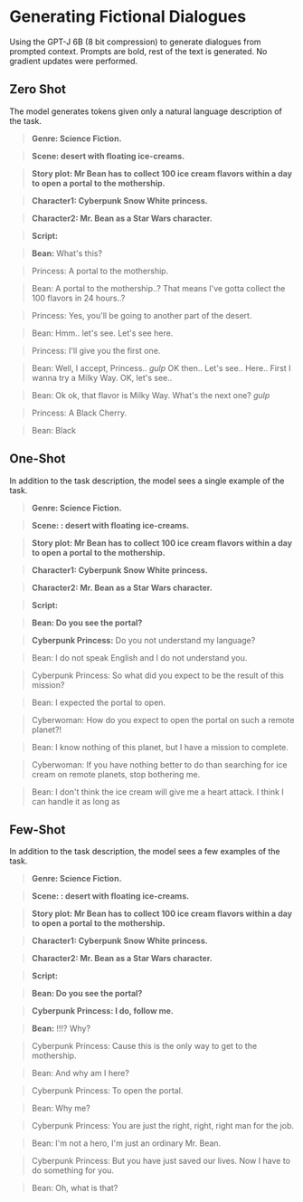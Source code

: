# Generating Fictional Dialogues
Using the GPT-J 6B (8 bit compression) to generate dialogues from prompted context.
Prompts are bold, rest of the text is generated. No gradient updates were performed. 

## Zero Shot
The model generates tokens given only a natural language description of the task.
> **Genre: Science Fiction.**

> **Scene: desert with floating ice-creams.**

> **Story plot: Mr Bean has to collect 100 ice cream flavors within a day to open a portal to the mothership.**

> **Character1: Cyberpunk Snow White princess.**

> **Character2: Mr. Bean as a Star Wars character.**

> **Script:**

> **Bean:** What's this?

> Princess: A portal to the mothership.

> Bean: A portal to the mothership..? That means I've gotta collect the 100 flavors in 24 hours..?

> Princess: Yes, you'll be going to another part of the desert.

> Bean: Hmm.. let's see. Let's see here.

> Princess: I'll give you the first one.

> Bean: Well, I accept, Princess.. *gulp* OK then.. Let's see.. Here.. First I wanna try a Milky Way. OK, let's see..

> Bean: Ok ok, that flavor is Milky Way. What's the next one? *gulp*

> Princess: A Black Cherry.

> Bean: Black

## One-Shot
In addition to the task description, the model sees a single example of the task. 
> **Genre: Science Fiction.**

> **Scene: : desert with floating ice-creams.**

> **Story plot: Mr Bean has to collect 100 ice cream flavors within a day to open a portal to the mothership.**

> **Character1: Cyberpunk Snow White princess.**

> **Character2: Mr. Bean as a Star Wars character.**

> **Script:**

> **Bean: Do you see the portal?**

> **Cyberpunk Princess:** Do you not understand my language?

> Bean: I do not speak English and I do not understand you.

> Cyberpunk Princess: So what did you expect to be the result of this mission?

> Bean: I expected the portal to open.

> Cyberwoman: How do you expect to open the portal on such a remote planet?!

> Bean: I know nothing of this planet, but I have a mission to complete.

> Cyberwoman: If you have nothing better to do than searching for ice cream on remote planets, stop bothering me.

> Bean: I don't think the ice cream will give me a heart attack. I think I can handle it as long as

## Few-Shot
In addition to the task description, the model sees a few examples of the task.
> **Genre: Science Fiction.**

> **Scene: : desert with floating ice-creams.**

> **Story plot: Mr Bean has to collect 100 ice cream flavors within a day to open a portal to the mothership.**

> **Character1: Cyberpunk Snow White princess.**

> **Character2: Mr. Bean as a Star Wars character.**

> **Script:**

> **Bean: Do you see the portal?**

> **Cyberpunk Princess: I do, follow me.**

> **Bean:** !!!? Why?

> Cyberpunk Princess: Cause this is the only way to get to the mothership.

> Bean: And why am I here?

> Cyberpunk Princess: To open the portal.

> Bean: Why me?

> Cyberpunk Princess: You are just the right, right, right man for the job.

> Bean: I'm not a hero, I'm just an ordinary Mr. Bean.

> Cyberpunk Princess: But you have just saved our lives. Now I have to do something for you.

> Bean: Oh, what is that?
